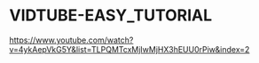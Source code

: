 # VIDTUBE-EASY_TUTORIAL

https://www.youtube.com/watch?v=4ykAepVkG5Y&list=TLPQMTcxMjIwMjHX3hEUU0rPiw&index=2

